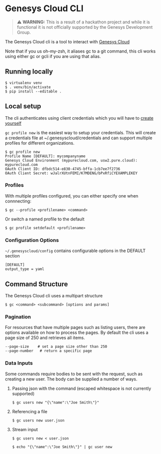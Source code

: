 # Genesys Cloud CLI

> ⚠ **WARNING:** This is a result of a hackathon project and while it is functional it is not officially supported by the Genesys Development Group.

The Genesys Cloud cli is a tool to interact with [Genesys Cloud](https://developer.mypurecloud.com/)

Note that if you us oh-my-zsh, it aliases gc to a git command, this cli works using either gc or gcli if you are using that alias. 

## Running locally
```
$ virtualenv venv
$ . venv/bin/activate
$ pip install --editable .
```

## Local setup

The cli authenticates using client credentials which you will have to [create yourself](https://help.mypurecloud.com/articles/create-an-oauth-client/)

```gc profile new``` is the easiest way to setup your credentials.  This will create a credentials file at ~/.genesyscloud/credentials and can support multiple profiles for different organizations.

```
$ gc profile new
Profile Name [DEFAULT]: mycompanyname
Genesys Cloud Environment (mypurecloud.com, usw2.pure.cloud): mypurecloud.com
OAuth Client ID: dfbdc514-e830-4745-bffa-1cb7ee7f2736
OAuth Client Secret: wJalrXUtnFEMI/K7MDENG/bPxRfiCYEXAMPLEKEY
```

### Profiles
With multiple profiles configured, you can either specify one when connnecting:

```$ gc --profile <profilename> <command> ```

Or switch a named profile to the default

```$ gc profile setdefault <profilename> ```

### Configuration Options

```~/.genesyscloud/config``` contains configurable options in the DEFAULT section

```
[DEFAULT]
output_type = yaml
```

## Command Structure

The Genesys Cloud cli uses a multipart structure 

```
$ gc <command> <subcommand> [options and params]
```

### Pagination

For resources that have multiple pages such as listing users, there are options available on how to process the pages.  By default the cli uses a page size of 250 and retrieves all items.

 ```
 --page-size    # set a page size other than 250
 --page-number   # return a specific page
 ```

### Data Inputs

Some commands require bodies to be sent with the request, such as creating a new user.  The body can be supplied a number of ways.

1) Passing json with the command (escaped whitespace is not currently supported)
    ```
    $ gc users new "{\"name":\"Joe Smith\"}"
    ```

2) Referencing a file
    ```
    $ gc users new user.json
    ```

3) Stream input
    ```
    $ gc users new < user.json
    ```

    ```
    $ echo "{\"name":\"Joe Smith\"}" | gc user new
    ```
